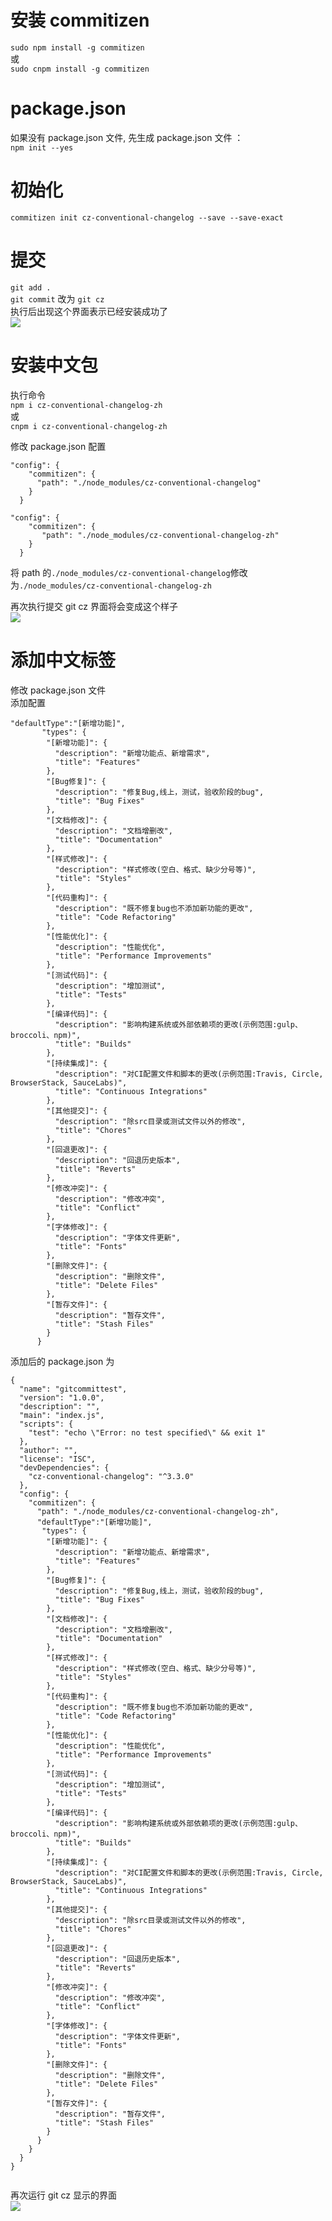 
安装 commitizen
=============

`sudo npm install -g commitizen`  
或  
`sudo cnpm install -g commitizen`

package.json
============

如果没有 package.json 文件, 先生成 package.json 文件 ：  
`npm init --yes`

初始化
===

`commitizen init cz-conventional-changelog --save --save-exact`

提交
==

`git add .`  
`git commit` 改为 `git cz`  
执行后出现这个界面表示已经安装成功了  
![](https://img-blog.csdnimg.cn/b03376e353a24d2eac2a4dc53a0ed7ee.png?x-oss-process=image/watermark,type_ZHJvaWRzYW5zZmFsbGJhY2s,shadow_50,text_Q1NETiBA6aOY6YC46ICF5omT556M552h,size_20,color_FFFFFF,t_70,g_se,x_16)

安装中文包
=====

执行命令  
`npm i cz-conventional-changelog-zh`  
或  
`cnpm i cz-conventional-changelog-zh`

修改 package.json 配置

```
"config": {
    "commitizen": {
      "path": "./node_modules/cz-conventional-changelog"
    }
  }

```

```
"config": {
    "commitizen": {
       "path": "./node_modules/cz-conventional-changelog-zh"
    }
  }

```

将 path 的`./node_modules/cz-conventional-changelog`修改为`./node_modules/cz-conventional-changelog-zh`

再次执行提交 git cz 界面将会变成这个样子  
![](https://img-blog.csdnimg.cn/5fe2205230a347a3a6db927ddd97d7bb.png?x-oss-process=image/watermark,type_ZHJvaWRzYW5zZmFsbGJhY2s,shadow_50,text_Q1NETiBA6aOY6YC46ICF5omT556M552h,size_13,color_FFFFFF,t_70,g_se,x_16)

添加中文标签
======

修改 package.json 文件  
添加配置

```
"defaultType":"[新增功能]",
	   "types": {
	    "[新增功能]": {
          "description": "新增功能点、新增需求",
          "title": "Features"
        },
        "[Bug修复]": {
          "description": "修复Bug,线上，测试，验收阶段的bug",
          "title": "Bug Fixes"
        },
        "[文档修改]": {
          "description": "文档增删改",
          "title": "Documentation"
        },
        "[样式修改]": {
          "description": "样式修改(空白、格式、缺少分号等)",
          "title": "Styles"
        },
        "[代码重构]": {
          "description": "既不修复bug也不添加新功能的更改",
          "title": "Code Refactoring"
        },
        "[性能优化]": {
          "description": "性能优化",
          "title": "Performance Improvements"
        },
        "[测试代码]": {
          "description": "增加测试",
          "title": "Tests"
        },
        "[编译代码]": {
          "description": "影响构建系统或外部依赖项的更改(示例范围:gulp、broccoli、npm)",
          "title": "Builds"
        },
        "[持续集成]": {
          "description": "对CI配置文件和脚本的更改(示例范围:Travis, Circle, BrowserStack, SauceLabs)",
          "title": "Continuous Integrations"
        },
        "[其他提交]": {
          "description": "除src目录或测试文件以外的修改",
          "title": "Chores"
        },
        "[回退更改]": {
          "description": "回退历史版本",
          "title": "Reverts"
        },
        "[修改冲突]": {
          "description": "修改冲突",
          "title": "Conflict"
        },
        "[字体修改]": {
          "description": "字体文件更新",
          "title": "Fonts"
        },
        "[删除文件]": {
          "description": "删除文件",
          "title": "Delete Files"
        },
        "[暂存文件]": {
          "description": "暂存文件",
          "title": "Stash Files"
        }
      }

```

添加后的 package.json 为

```
{
  "name": "gitcommittest",
  "version": "1.0.0",
  "description": "",
  "main": "index.js",
  "scripts": {
    "test": "echo \"Error: no test specified\" && exit 1"
  },
  "author": "",
  "license": "ISC",
  "devDependencies": {
    "cz-conventional-changelog": "^3.3.0"
  },
  "config": {
    "commitizen": {
      "path": "./node_modules/cz-conventional-changelog-zh",
	  "defaultType":"[新增功能]",
	   "types": {
	    "[新增功能]": {
          "description": "新增功能点、新增需求",
          "title": "Features"
        },
        "[Bug修复]": {
          "description": "修复Bug,线上，测试，验收阶段的bug",
          "title": "Bug Fixes"
        },
        "[文档修改]": {
          "description": "文档增删改",
          "title": "Documentation"
        },
        "[样式修改]": {
          "description": "样式修改(空白、格式、缺少分号等)",
          "title": "Styles"
        },
        "[代码重构]": {
          "description": "既不修复bug也不添加新功能的更改",
          "title": "Code Refactoring"
        },
        "[性能优化]": {
          "description": "性能优化",
          "title": "Performance Improvements"
        },
        "[测试代码]": {
          "description": "增加测试",
          "title": "Tests"
        },
        "[编译代码]": {
          "description": "影响构建系统或外部依赖项的更改(示例范围:gulp、broccoli、npm)",
          "title": "Builds"
        },
        "[持续集成]": {
          "description": "对CI配置文件和脚本的更改(示例范围:Travis, Circle, BrowserStack, SauceLabs)",
          "title": "Continuous Integrations"
        },
        "[其他提交]": {
          "description": "除src目录或测试文件以外的修改",
          "title": "Chores"
        },
        "[回退更改]": {
          "description": "回退历史版本",
          "title": "Reverts"
        },
        "[修改冲突]": {
          "description": "修改冲突",
          "title": "Conflict"
        },
        "[字体修改]": {
          "description": "字体文件更新",
          "title": "Fonts"
        },
        "[删除文件]": {
          "description": "删除文件",
          "title": "Delete Files"
        },
        "[暂存文件]": {
          "description": "暂存文件",
          "title": "Stash Files"
        }
      }
    }
  }
}


```

再次运行 git cz 显示的界面  
![](https://img-blog.csdnimg.cn/00bad885e9a8490995bdd1fa6dca5b3e.png)